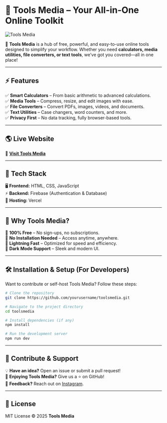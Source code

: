 # 🚀 Tools Media – Your All-in-One Online Toolkit  
![Tools Media](https://toolsmedia.vercel.app/assets/banner.svg)

🔧 **Tools Media** is a hub of free, powerful, and easy-to-use online tools designed to simplify your workflow. Whether you need **calculators, media utilities, file converters, or text tools**, we’ve got you covered—all in one place!

---

## ⚡ Features
✅ **Smart Calculators** – From basic arithmetic to advanced calculations.  
✅ **Media Tools** – Compress, resize, and edit images with ease.  
✅ **File Converters** – Convert PDFs, images, videos, and documents.  
✅ **Text Utilities** – Case changers, word counters, and more.  
✅ **Privacy First** – No data tracking, fully browser-based tools.  

---

## 🌎 Live Website
🔗 **[Visit Tools Media](https://toolsmedia.vercel.app/)**  

---

## 📜 Tech Stack
🖥 **Frontend:** HTML, CSS, JavaScript  
⚡ **Backend:** Firebase (Authentication & Database)  
📡 **Hosting:** Vercel  

---

## 🎯 Why Tools Media?
🔹 **100% Free** – No sign-ups, no subscriptions.  
🔹 **No Installation Needed** – Access anytime, anywhere.  
🔹 **Lightning Fast** – Optimized for speed and efficiency.  
🔹 **Dark Mode Support** – Sleek and modern UI.  

---

## 🛠 Installation & Setup (For Developers)
Want to contribute or self-host Tools Media? Follow these steps:

```bash
# Clone the repository
git clone https://github.com/yourusername/toolsmedia.git  

# Navigate to the project directory
cd toolsmedia  

# Install dependencies (if any)
npm install  

# Run the development server
npm run dev  
```

---

## 🤝 Contribute & Support
💡 **Have an idea?** Open an issue or submit a pull request!  
🌟 **Enjoying Tools Media?** Give us a ⭐ on GitHub!  
💬 **Feedback?** Reach out on [Instagram](https://instagram.com/its.mrgagan).  

---

## 📜 License
MIT License © 2025 **Tools Media**  
